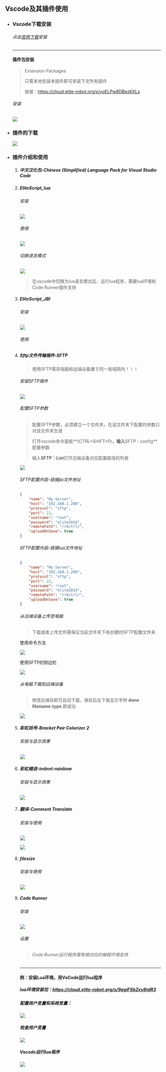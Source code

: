 

## Vscode及其插件使用

- ### Vscode下载安装

  ###### 点击[官网下载](https://code.visualstudio.com/)安装

  ------

  #### 插件包安装

  > Extension Packages
  >
  > 只需本地安装本插件即可安装下文所有插件
  >
  > 链接：https://cloud.elite-robot.org/s/yoELPw8DBez6XLs

  ###### 安装

  ![](https://ae01.alicdn.com/kf/Ub681a32fbd434aa5b133617acc5bd413t.jpg)

- ### 插件的下载

  ![](https://ae01.alicdn.com/kf/Ud0e5bfe4bedd43b7ad8477e22847ff90O.jpg)

- ### 插件介绍和使用

  1. ##### 中文汉化包-Chinese (Simplified) Language Pack for Visual Studio Code

  2. ##### EliteScript_lua

     ###### 安装

     ![](https://ae01.alicdn.com/kf/U96f5cb6265ab455dad5a2895f3b2ba7f3.jpg)

     ###### 使用

     ![](https://ae01.alicdn.com/kf/U7fecf5c6c84948158aa796689cc0a96bO.jpg)

     ###### 切换语言模式

     ![](https://ae01.alicdn.com/kf/Uc91805a8862342fd9b16545b260c41f1H.jpg)

     > 在vscode中切换为lua语言模式后，运行lua程序，需要lua环境和Code Runner插件支持

  3. ##### EliteScript_JBI

     ###### 安装

     ![](https://ae01.alicdn.com/kf/Ud0ba9307af024f138ed27d4b752c1293u.jpg)

     ###### 使用

  4. ##### Sftp文件传输插件-SFTP

     > 使用SFTP需将电脑和远端设备置于同一局域网内！！！

     ###### 安装SFTP插件

     ![](https://ae01.alicdn.com/kf/Uf91daf8d82c4442394c37c8efb4ec5ba0.jpg)

     ###### 配置SFTP参数

     > 配置SFTP参数，必须建立一个文件夹，在该文件夹下配置的参数只对该文件夹生效
     >
     > 打开vscode命令面板**(CTRL+SHIFT+P)**，输入**SFTP：config** 配置参数
     >
     > 输入**SFTP：List**打开远端设备对应配置路径的列表

     ![](https://ae01.alicdn.com/kf/Ucc701e148daa4387920ab9490ec71eb0j.jpg)

     ###### SFTP配置内容-链接jbi文件地址 

     ```json
     {
         "name": "My Server",
         "host": "192.168.1.200",
         "protocol": "sftp",
         "port": 22,
         "username": "root",
         "password": "elite2014",
         "remotePath": "/rbctrl/",
         "uploadOnSave": true
     }
     
     ```

     ###### SFTP配置内容-链接lua文件地址 

     ```json
     {
         "name": "My Server",
         "host": "192.168.1.200",
         "protocol": "sftp",
         "port": 22,
         "username": "root",
         "password": "elite2014",
         "remotePath": "/rbctrl/",
         "uploadOnSave": true
     }
     
     ```

     ###### 从远端设备上传至电脑

     > 下载或者上传文件需保证当前文件夹下有创建的SFTP配置文件夹

     使用命令方法

     ![](https://ae01.alicdn.com/kf/U793071f26e6241c88056aef2049e9c95o.jpg)

     使用SFTP的侧边栏

     ![](https://ae01.alicdn.com/kf/Ud984c25bbedf4ec3ab390e0b4105f8dd9.jpg)

     ###### 从电脑下载到远端设备

     > 修改后保存即可自动下载，保存后左下角显示字样 **done filename.type** 即成功

     ![](https://ae01.alicdn.com/kf/U576d24ce4e504c798b6004ae59cd5f8er.jpg)

  5. ##### 彩虹括号-Bracket Pair Colorizer 2

     ###### 安装与显示效果

     ![](https://ae01.alicdn.com/kf/U72f0443c710948ff98a18eb350f843f98.jpg)

     

  6. ##### 彩虹缩进-indent-rainbow

     ###### 安装与显示效果

     ![](https://ae01.alicdn.com/kf/U5e5dd13c1b804505bcef75696ed2b645v.jpg)

  7. ##### 翻译-Comment Translate

     ###### 安装与使用

     ![](https://ae01.alicdn.com/kf/Uc214e4e8522940dfbf276013567126adR.jpg)

     ![](https://ae01.alicdn.com/kf/U6ddd62dce9d5470bbdfaebf903276588P.jpg)

  8. ##### filesize

     ###### 安装与使用

     ![](https://ae01.alicdn.com/kf/U46bff27e8e744d0ab353779a11057436f.jpg)

  9. ##### Code Runner

     ###### 安装
  
     ![](https://ae01.alicdn.com/kf/U519bcbf58efa48c395425d8dbcc6ffefo.jpg)
     
     ###### 设置
     
     
     
     > ###### Code Runner运行程序需有相对应的编程环境支持
     
     ------
     
     #### 例：安装Lua环境，用VsCode运行lua程序
     
     ##### 		lua环境安装包：https://cloud.elite-robot.org/s/9agiFSb2xy8tdR3
     
     ##### 		配置用户变量和系统变量：
     
     ![](https://ae01.alicdn.com/kf/U4d108d37c026400f8ade4f1052b44f49s.jpg)
     
     ##### 		检查用户变量
     
     ![](https://ae01.alicdn.com/kf/U4d6bbc841a7b4999b8bf5d204cf83b1aS.jpg)
     
     ##### 		Vscode运行lua程序
     
     ![](https://ae01.alicdn.com/kf/U6817f72f2ed141558a9d64e09ba6184aT.jpg)
     
     
  
  